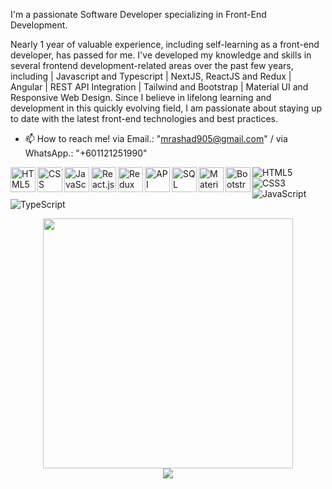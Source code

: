 I'm a passionate Software Developer specializing in Front-End Development.

Nearly 1 year of valuable experience, including self-learning as a front-end developer, has passed for me. I've developed my knowledge and skills in several frontend development-related areas over the past few years, including | Javascript and Typescript | NextJS, ReactJS and Redux | Angular | REST API Integration | Tailwind and Bootstrap | Material UI and Responsive Web Design. Since I believe in lifelong learning and development in this quickly evolving field, I am passionate about staying up to date with the latest front-end technologies and best practices.

- 📫 How to reach me! via Email.: "mrashad905@gmail.com" / via WhatsApp.: "+601121251990"

<img align="left" alt="HTML5" width="40px" src="https://github.com/RashCodes/RashCodes/assets/103131993/6de5edc8-87f2-4621-91cf-71ef1d73f4a8" />
<img align="left" alt="CSS" width="40px" src="https://github.com/RashCodes/RashCodes/assets/103131993/36febcf1-fda1-4bb7-a9ae-ea3e93e5fd29" />
<img align="left" alt="JavaScript" width="40px" src="https://github.com/RashCodes/RashCodes/assets/103131993/72cc1152-41a8-4e19-a0f2-46067db54da6" />
<img align="left" alt="React.js" width="40px" src="https://github.com/RashCodes/RashCodes/assets/103131993/c9b672fe-d34c-401e-80ff-ffe0f65204f9" />
<img align="left" alt="Redux" width="40px" src="https://github.com/RashCodes/RashCodes/assets/103131993/54a84eba-9daf-47ab-856e-df9c63b0a994" />
<img align="left" alt="API" width="40px" src="https://github.com/RashCodes/RashCodes/assets/103131993/5e363a4a-092e-4deb-8325-ce7866c90461" />
<img align="left" alt="SQL" width="40px" src="https://github.com/RashCodes/RashCodes/assets/103131993/3ffddc3a-c18b-479b-8900-8f514bea7133" />
<img align="left" alt="Material-UI" width="40px" src="https://github.com/RashCodes/RashCodes/assets/103131993/6c093f25-26d3-4f4e-ae6f-6a9e91545cff" /> 
<img align="left" alt="Bootstrap-5" width="40px" src="https://github.com/RashCodes/RashCodes/assets/103131993/fad1d264-8217-4df5-98da-d3234b7b3b33" />

![HTML5](https://img.shields.io/badge/html5-%23E34F26.svg?style=for-the-badge&logo=html5&logoColor=white)
![CSS3](https://img.shields.io/badge/css3-%231572B6.svg?style=for-the-badge&logo=css3&logoColor=white)
![JavaScript](https://img.shields.io/badge/javascript-%23323330.svg?style=for-the-badge&logo=javascript&logoColor=%23F7DF1E)
![TypeScript](https://img.shields.io/badge/typescript-%23007ACC.svg?style=for-the-badge&logo=typescript&logoColor=white)

<div style="text-align: center">
  <img src="https://github-readme-stats.vercel.app/api?username=wsfuller&count_private=true&show_icons=true&theme=prussian" width="400">
<br />
  <img src="https://github-readme-stats.vercel.app/api/top-langs/?username=wsfuller&hide=php&title_color=ffffff&text_color=c9cacc&icon_color=4AB197&bg_color=1A2B34" />
</div>




<!---
RashCodes/RashCodes is a ✨ special ✨ repository because its `README.md` (this file) appears on your GitHub profile.
You can click the Preview link to take a look at your changes.
--->

